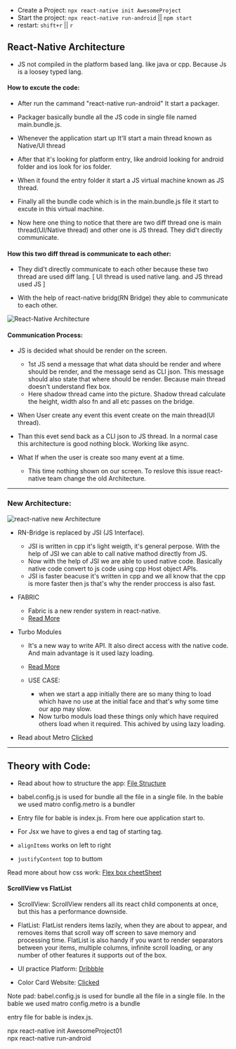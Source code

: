 - Create a Project: `npx react-native init AwesomeProject`
- Start the project: `npx react-native run-android` || `npm start`
- restart: `shift+r` || `r`

<h2> React-Native Architecture </h2>

- JS not compiled in the platform based lang. like java or cpp.
  Because Js is a loosey typed lang.

#### How to excute the code:

- After run the cammand "react-native run-android" It start a packager.
- Packager basically bundle all the JS code in single file named main.bundle.js.
- Whenever the application start up It'll start a main thread known as Native/UI thread
- After that it's looking for platform entry, like android looking for android folder and ios look for ios folder.
- When it found the entry folder it start a JS virtual machine known as JS thread.
- Finally all the bundle code which is in the main.bundle.js file it start to excute in this virtual machine.

- Now here one thing to notice that there are two diff thread one is main thread(UI/Native thread) and other one is JS thread. They did't directly communicate.

#### How this two diff thread is communicate to each other:

- They did't directly communicate to each other because these two thread are used diff lang. [ UI thread is used native lang. and JS thread used JS ]

- With the help of react-native bridg(RN Bridge) they able to communicate to each other.

![React-Native Architecture](https://github.com/Shubhashis-Roy/React-Native-Cero/assets/94479675/9e24687d-2fa1-4c3a-8b81-1c46a83fcc6e)

#### Communication Process:

- JS is decided what should be render on the screen.

  - 1st JS send a message that what data should be render and where should be render, and the message send as CLI json. This message should also state that where should be render. Because main thread doesn't understand flex box.
  - Here shadow thread came into the picture. Shadow thread calculate the height, width also fn and all etc passes on the bridge.

- When User create any event this event create on the main thread(UI thread).
- Than this evet send back as a CLI json to JS thread. In a normal case this architecture is good nothing block. Working like async.
- What If when the user is create soo many event at a time.
  - This time nothing shown on our screen. To reslove this issue react-native team change the old Architecture.

<hr/>

### New Architecture:

![react-native new Architecture](https://github.com/Shubhashis-Roy/React-Native-Cero/assets/94479675/55b7122e-0fac-4c27-9228-3daa8a3bf3d4)

- RN-Bridge is replaced by JSI (JS Interface).

  - JSI is written in cpp it's light weigth, it's general perpose. With the help of JSI we can able to call native mathod directly from JS.
  - Now with the help of JSI we are able to used native code. Basically native code convert to js code using cpp Host object APIs.
  - JSI is faster beacuse it's written in cpp and we all know that the cpp is more faster then js that's why the render proccess is also fast.

- FABRIC

  - Fabric is a new render system in react-native.
  - <a href="https://reactnative.dev/architecture/fabric-renderer" > Read More </a>

- Turbo Modules

  - It's a new way to write API. It also direct access with the native code. And main advantage is it used lazy loading.
  - <a href="https://reactnative.dev/docs/next/the-new-architecture/pillars-turbomodules" > Read More </a>

  - USE CASE:
    - when we start a app initially there are so many thing to load which have no use at the initial face and that's why some time our app may slow.
    - Now turbo moduls load these things only which have required others load when it required. This achived by using lazy loading.

- Read about Metro <a href="https://reactnative.dev/docs/metro" >Clicked</a>

<hr/>

## Theory with Code:

- Read about how to structure the app:
  <a href="https://medium.com/the-andela-way/how-to-structure-a-react-native-app-for-scale-a29194cd33fc" > File Structure </a>

- babel.config.js is used for bundle all the file in a single file.
  In the bable we used matro config.metro is a bundler

- Entry file for bable is index.js. From here oue application start to.

- For Jsx we have to gives a end tag of starting tag.

- `alignItems` works on left to right
- `justifyContent` top to buttom

Read more about how css work:
<a href="https://css-tricks.com/snippets/css/a-guide-to-flexbox/"> Flex box cheetSheet </a>

#### ScrollView vs FlatList

- ScrollView: ScrollView renders all its react child components at once, but this has a performance downside.

- FlatList: FlatList renders items lazily, when they are about to appear, and removes items that scroll way off screen to save memory and processing time.
  FlatList is also handy if you want to render separators between your items, multiple columns, infinite scroll loading, or any number of other features it supports out of the box.

- UI practice Platform: <a href="https://dribbble.com/" >Dribbble</a>
- Color Card Website: <a href="https://www.uicolorpicker.learncodeonline.in/" >Clicked</a>

Note pad:
babel.config.js is used for bundle all the file in a single file.
In the bable we used matro config.metro is a bundle

entry file for bable is index.js.

npx react-native init AwesomeProject01  
npx react-native run-android
